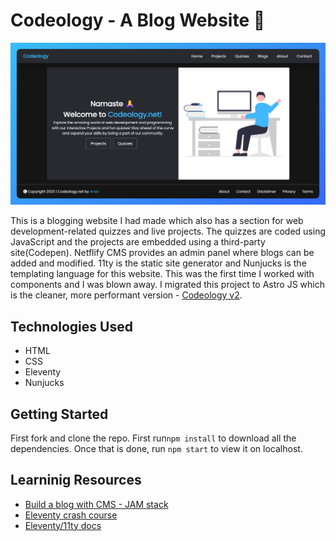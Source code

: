 # Codeology - A Blog Website 📝

![hero](https://github.com/anav5704/codeology/blob/main/docs/codeology.png)

This is a blogging website I had made which also has a section for web development-related quizzes and live projects. The quizzes are coded using JavaScript and the projects are embedded using a third-party site(Codepen). Netflify CMS provides an admin panel where blogs can be added and modified. 11ty is the static site generator and Nunjucks is the templating language for this website. This was the first time I worked with components and I was blown away. I migrated this project to Astro JS which is the cleaner, more performant version - [Codeology v2](https://github.com/anav5704/Codeology-v2).

## Technologies Used

- HTML
- CSS
- Eleventy
- Nunjucks

## Getting Started

First fork and clone the repo. First run```npm install``` to download all the dependencies. Once that is done, run ```npm start``` to view it on localhost.

## Learninig Resources

- [Build a blog with CMS - JAM stack](https://www.youtube.com/watch?v=4wD00RT6d-g)
- [Eleventy crash course](https://youtube.com/playlist?list=PLtLXFsdHI8JTwScHvB924dY3PNwNJjjuW&si=D4YxvFcmwvOW28cV)
- [Eleventy/11ty docs](https://www.11ty.dev/docs/get-started/)


